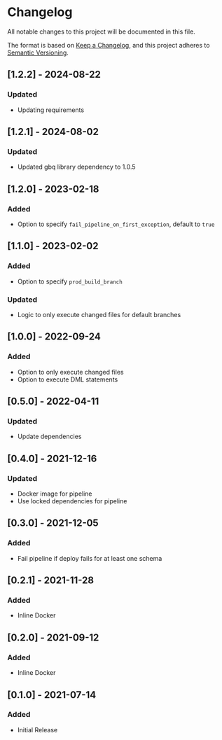 # Changelog
All notable changes to this project will be documented in this file.

The format is based on [Keep a Changelog](https://keepachangelog.com/en/1.0.0/),
and this project adheres to [Semantic Versioning](https://semver.org/spec/v2.0.0.html).

## [1.2.2] - 2024-08-22

### Updated 

- Updating requirements

## [1.2.1] - 2024-08-02

### Updated 

- Updated gbq library dependency to 1.0.5

## [1.2.0] - 2023-02-18

### Added

- Option to specify `fail_pipeline_on_first_exception`, default to `true`

## [1.1.0] - 2023-02-02

### Added

- Option to specify `prod_build_branch`

### Updated

- Logic to only execute changed files for default branches

## [1.0.0] - 2022-09-24

### Added

- Option to only execute changed files
- Option to execute DML statements

## [0.5.0] - 2022-04-11

### Updated

- Update dependencies

## [0.4.0] - 2021-12-16

### Updated

- Docker image for pipeline
- Use locked dependencies for pipeline

## [0.3.0] - 2021-12-05

### Added

- Fail pipeline if deploy fails for at least one schema

## [0.2.1] - 2021-11-28

### Added

- Inline Docker

## [0.2.0] - 2021-09-12

### Added

- Inline Docker

## [0.1.0] - 2021-07-14

### Added

- Initial Release
